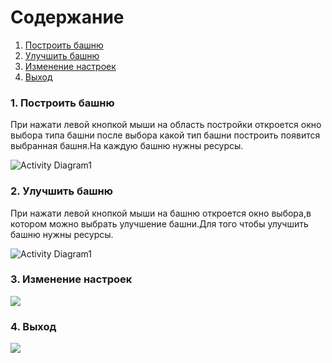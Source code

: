 ﻿# Содержание
1. [Построить башню](#1)
2. [Улучшить башню](#2)
3. [Изменение настроек](#3)
4. [Выход](#4)

### 1. Построить башню<a name="1"></a>
При нажати левой кнопкой мыши на область постройки откроется окно выбора типа башни после выбора какой тип башни построить появится выбранная башня.На каждую башню нужны ресурсы.

![Activity Diagram1](https://user-images.githubusercontent.com/50372504/67148923-b7e4cd00-f2ad-11e9-8397-9f455ed820e2.png)

### 2. Улучшить башню<a name="2"></a>
При нажати левой кнопкой мыши на башню откроется окно выбора,в котором можно выбрать улучшение башни.Для того чтобы улучшить башню нужны ресурсы.

![Activity Diagram1](https://user-images.githubusercontent.com/50372504/67149038-2fffc280-f2af-11e9-920d-b174475cc198.png)


### 3. Изменение настроек<a name="3"></a>
![](https://user-images.githubusercontent.com/50372504/67149670-b4097880-f2b6-11e9-84e9-3c5f1ae27331.jpg)
  
### 4. Выход<a name="4"></a>
![](https://user-images.githubusercontent.com/50372504/67149706-33974780-f2b7-11e9-9c2b-0e9c70fb558b.jpg)
